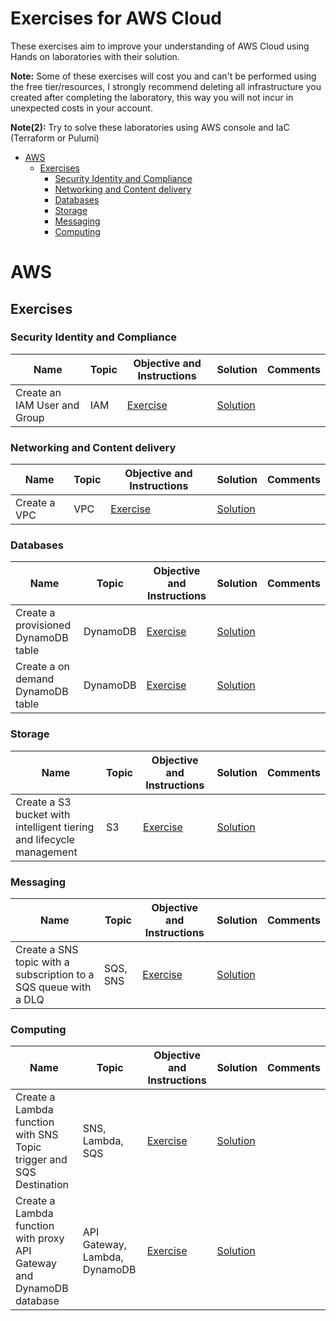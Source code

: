# Exercises for AWS Cloud

These exercises aim to improve your understanding of AWS Cloud using Hands on laboratories with their solution.

**Note:** Some of these exercises will cost you and can't be performed using the free tier/resources, I strongly recommend deleting all infrastructure you created after completing the laboratory, this way you will not incur in unexpected costs in your account.

**Note(2):** Try to solve these laboratories using AWS console and IaC (Terraform or Pulumi)

- [AWS](#aws)
  - [Exercises](#exercises)
    - [Security Identity and Compliance](#security-identity-and-compliance)
    - [Networking and Content delivery](#networking-and-content-delivery)
    - [Databases](#databases)
    - [Storage](#storage)
    - [Messaging](#messaging)
    - [Computing](#computing)

# AWS

## Exercises

### Security Identity and Compliance

| Name                         | Topic | Objective and Instructions                                     | Solution                                                      | Comments |
|------------------------------|-------|----------------------------------------------------------------|---------------------------------------------------------------|----------|
| Create an IAM User and Group | IAM   | [Exercise](exercises/identity/iam/create_user_group/README.md) | [Solution](exercises/identity/iam/create_user_group/solution) |          |

### Networking and Content delivery

| Name         | Topic | Objective and Instructions                                | Solution                                                 | Comments |
|--------------|-------|-----------------------------------------------------------|----------------------------------------------------------|----------|
| Create a VPC | VPC   | [Exercise](exercises/networking/vpc/create_vpc/README.md) | [Solution](exercises/networking/vpc/create_vpc/solution) |          |

### Databases

| Name                                | Topic    | Objective and Instructions                                                        | Solution                                                                         | Comments |
|-------------------------------------|----------|-----------------------------------------------------------------------------------|----------------------------------------------------------------------------------|----------|
| Create a provisioned DynamoDB table | DynamoDB | [Exercise](exercises/database/dynamodb/create_provisioned_dynamo_table/README.md) | [Solution](exercises/database/dynamodb/create_provisioned_dynamo_table/solution) |          |
| Create a on demand DynamoDB table   | DynamoDB | [Exercise](exercises/database/dynamodb/create_on_demand_dynamo_table/README.md)   | [Solution](exercises/database/dynamodb/create_on_demand_dynamo_table/solution)   |          |

### Storage

| Name                                                                 | Topic | Objective and Instructions                                                      | Solution                                                                       | Comments |
|----------------------------------------------------------------------|-------|---------------------------------------------------------------------------------|--------------------------------------------------------------------------------|----------|
| Create a S3 bucket with intelligent tiering and lifecycle management | S3    | [Exercise](exercises/storage/s3/bucket_intelligent_tiering_lifecycle/README.md) | [Solution](exercises/storage/s3/bucket_intelligent_tiering_lifecycle/solution) |          |

### Messaging

| Name                                                             | Topic    | Objective and Instructions                                            | Solution                                                             | Comments |
|------------------------------------------------------------------|----------|-----------------------------------------------------------------------|----------------------------------------------------------------------|----------|
| Create a SNS topic with a subscription to a SQS queue with a DLQ | SQS, SNS | [Exercise](exercises/messaging/sqs/create_sns_sqs_with_dlq/README.md) | [Solution](exercises/messaging/sqs/create_sns_sqs_with_dlq/solution) |          |

### Computing

| Name                                                                  | Topic                         | Objective and Instructions                                                | Solution                                                                 | Comments |
|-----------------------------------------------------------------------|-------------------------------|---------------------------------------------------------------------------|--------------------------------------------------------------------------|----------|
| Create a Lambda function with SNS Topic trigger and SQS Destination   | SNS, Lambda, SQS              | [Exercise](exercises/computing/lambda/create_lambda_sns_sqs/README.md)    | [Solution](exercises/computing/lambda/create_lambda_sns_sqs/solution)    |          |
| Create a Lambda function with proxy API Gateway and DynamoDB database | API Gateway, Lambda, DynamoDB | [Exercise](exercises/computing/lambda/create_lambda_api_dynamo/README.md) | [Solution](exercises/computing/lambda/create_lambda_api_dynamo/solution) |          |